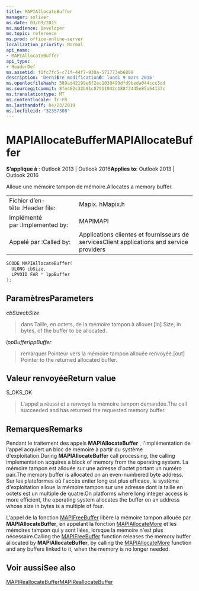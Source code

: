 ```yaml
---
title: MAPIAllocateBuffer
manager: soliver
ms.date: 03/09/2015
ms.audience: Developer
ms.topic: reference
ms.prod: office-online-server
localization_priority: Normal
api_name:
- MAPIAllocateBuffer
api_type:
- HeaderDef
ms.assetid: f1fc7fc5-c71f-44f7-930a-571773eb6809
description: 'Derni�re modification�: lundi 9 mars 2015'
ms.openlocfilehash: 589ad42199e6f2ec1039499dfd9beda044ccc3dd
ms.sourcegitcommit: 8fe462c32b91c87911942c188f3445e85a54137c
ms.translationtype: MT
ms.contentlocale: fr-FR
ms.lasthandoff: 04/23/2019
ms.locfileid: "32357308"
---
```

# <a name="mapiallocatebuffer"></a><span data-ttu-id="a6aa9-103">MAPIAllocateBuffer</span><span class="sxs-lookup"><span data-stu-id="a6aa9-103">MAPIAllocateBuffer</span></span>

  
  
<span data-ttu-id="a6aa9-104">**S’applique à** : Outlook 2013 | Outlook 2016</span><span class="sxs-lookup"><span data-stu-id="a6aa9-104">**Applies to**: Outlook 2013 | Outlook 2016</span></span> 
  
<span data-ttu-id="a6aa9-105">Alloue une mémoire tampon de mémoire.</span><span class="sxs-lookup"><span data-stu-id="a6aa9-105">Allocates a memory buffer.</span></span> 
  
|||
|:-----|:-----|
|<span data-ttu-id="a6aa9-106">Fichier d’en-tête :</span><span class="sxs-lookup"><span data-stu-id="a6aa9-106">Header file:</span></span>  <br/> |<span data-ttu-id="a6aa9-107">Mapix. h</span><span class="sxs-lookup"><span data-stu-id="a6aa9-107">Mapix.h</span></span>  <br/> |
|<span data-ttu-id="a6aa9-108">Implémenté par :</span><span class="sxs-lookup"><span data-stu-id="a6aa9-108">Implemented by:</span></span>  <br/> |<span data-ttu-id="a6aa9-109">MAPI</span><span class="sxs-lookup"><span data-stu-id="a6aa9-109">MAPI</span></span>  <br/> |
|<span data-ttu-id="a6aa9-110">Appelé par :</span><span class="sxs-lookup"><span data-stu-id="a6aa9-110">Called by:</span></span>  <br/> |<span data-ttu-id="a6aa9-111">Applications clientes et fournisseurs de services</span><span class="sxs-lookup"><span data-stu-id="a6aa9-111">Client applications and service providers</span></span>  <br/> |
   
```cpp
SCODE MAPIAllocateBuffer(
  ULONG cbSize,
  LPVOID FAR * lppBuffer
);
```

## <a name="parameters"></a><span data-ttu-id="a6aa9-112">Paramètres</span><span class="sxs-lookup"><span data-stu-id="a6aa9-112">Parameters</span></span>

 <span data-ttu-id="a6aa9-113">_cbSize_</span><span class="sxs-lookup"><span data-stu-id="a6aa9-113">_cbSize_</span></span>
  
> <span data-ttu-id="a6aa9-114">dans Taille, en octets, de la mémoire tampon à allouer.</span><span class="sxs-lookup"><span data-stu-id="a6aa9-114">[in] Size, in bytes, of the buffer to be allocated.</span></span> 
    
 <span data-ttu-id="a6aa9-115">_lppBuffer_</span><span class="sxs-lookup"><span data-stu-id="a6aa9-115">_lppBuffer_</span></span>
  
> <span data-ttu-id="a6aa9-116">remarquer Pointeur vers la mémoire tampon allouée renvoyée.</span><span class="sxs-lookup"><span data-stu-id="a6aa9-116">[out] Pointer to the returned allocated buffer.</span></span>
    
## <a name="return-value"></a><span data-ttu-id="a6aa9-117">Valeur renvoyée</span><span class="sxs-lookup"><span data-stu-id="a6aa9-117">Return value</span></span>

<span data-ttu-id="a6aa9-118">S_OK</span><span class="sxs-lookup"><span data-stu-id="a6aa9-118">S_OK</span></span> 
  
> <span data-ttu-id="a6aa9-119">L'appel a réussi et a renvoyé la mémoire tampon demandée.</span><span class="sxs-lookup"><span data-stu-id="a6aa9-119">The call succeeded and has returned the requested memory buffer.</span></span>
    
## <a name="remarks"></a><span data-ttu-id="a6aa9-120">Remarques</span><span class="sxs-lookup"><span data-stu-id="a6aa9-120">Remarks</span></span>

<span data-ttu-id="a6aa9-121">Pendant le traitement des appels **MAPIAllocateBuffer** , l'implémentation de l'appel acquiert un bloc de mémoire à partir du système d'exploitation.</span><span class="sxs-lookup"><span data-stu-id="a6aa9-121">During **MAPIAllocateBuffer** call processing, the calling implementation acquires a block of memory from the operating system.</span></span> <span data-ttu-id="a6aa9-122">La mémoire tampon est allouée sur une adresse d'octet portant un numéro pair.</span><span class="sxs-lookup"><span data-stu-id="a6aa9-122">The memory buffer is allocated on an even-numbered byte address.</span></span> <span data-ttu-id="a6aa9-123">Sur les plateformes où l'accès entier long est plus efficace, le système d'exploitation alloue la mémoire tampon sur une adresse dont la taille en octets est un multiple de quatre.</span><span class="sxs-lookup"><span data-stu-id="a6aa9-123">On platforms where long integer access is more efficient, the operating system allocates the buffer on an address whose size in bytes is a multiple of four.</span></span> 
  
<span data-ttu-id="a6aa9-124">L'appel de la fonction [MAPIFreeBuffer](mapifreebuffer.md) libère la mémoire tampon allouée par **MAPIAllocateBuffer**, en appelant la fonction [MAPIAllocateMore](mapiallocatemore.md) et les mémoires tampon qui y sont liées, lorsque la mémoire n'est plus nécessaire.</span><span class="sxs-lookup"><span data-stu-id="a6aa9-124">Calling the [MAPIFreeBuffer](mapifreebuffer.md) function releases the memory buffer allocated by **MAPIAllocateBuffer**, by calling the [MAPIAllocateMore](mapiallocatemore.md) function and any buffers linked to it, when the memory is no longer needed.</span></span> 
  
## <a name="see-also"></a><span data-ttu-id="a6aa9-125">Voir aussi</span><span class="sxs-lookup"><span data-stu-id="a6aa9-125">See also</span></span>



[<span data-ttu-id="a6aa9-126">MAPIReallocateBuffer</span><span class="sxs-lookup"><span data-stu-id="a6aa9-126">MAPIReallocateBuffer</span></span>](mapireallocatebuffer.md)

